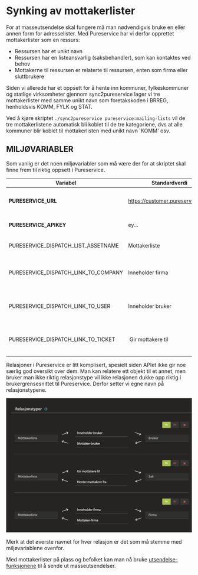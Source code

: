 # Synking av mottakerlister #

For at masseutsendelse skal fungere må man nødvendigvis bruke en eller annen form for adresselister. Med Pureservice har vi derfor opprettet mottakerlister som en ressurs:

- Ressursen har et unikt navn
- Ressursen har en listeansvarlig (saksbehandler), som kan kontaktes ved behov
- Mottakerne til ressursen er relaterte til ressursen, enten som firma eller sluttbrukere

Siden vi allerede har et oppsett for å hente inn kommuner, fylkeskommuner og statlige virksomheter gjennom sync2pureservice lager vi tre mottakerlister med samme unikt navn som foretakskoden i BRREG, henholdsvis KOMM, FYLK og STAT.

Ved å kjøre skriptet `./sync2pureservice pureservice:mailing-lists` vil de tre mottakerlistene automatisk bli koblet til de tre kategoriene, dvs at alle kommuner blir koblet til mottakerlisten med unikt navn 'KOMM' osv.

## MILJØVARIABLER ##

Som vanlig er det noen miljøvariabler som må være der for at skriptet skal finne frem til riktig oppsett i Pureservice.

| Variabel | Standardverdi | Beskrivelse |
| ----------- | ----------- | ----------- |
| **PURESERVICE_URL** | https://customer.pureservice.com | Base-adressen til Pureservice-instansen |
| **PURESERVICE_APIKEY** | ey... | API-nøkkel til Pureservice |
| PURESERVICE_DISPATCH_LIST_ASSETNAME | Mottakerliste | Navnet til ressurstypen i Pureservice |
| PURESERVICE_DISPATCH_LINK_TO_COMPANY | Inneholder firma | Navnet som brukes i relasjonen fra ressursen mot firma |
| PURESERVICE_DISPATCH_LINK_TO_USER | Inneholder bruker | Navnet som brukes i relasjonen fra ressursen mot bruker |
| PURESERVICE_DISPATCH_LINK_TO_TICKET | Gir mottakere til | Navnet som brukes i relasjonen fra ressursen mot sak |

Relasjoner i Pureservice er litt komplisert, spesielt siden APIet ikke gir noe særlig god oversikt over dem. Man kan relatere ett objekt til et annet, men bruker man ikke riktig relasjonstype vil ikke relasjonen dukke opp riktig i brukergrensesnittet til Pureservice. Derfor setter vi egne navn på relasjonstypene.

![Relasjoner for Mottakerliste-ressursen](Mottakerliste-relasjoner.png)

Merk at det øverste navnet for hver relasjon er det som må stemme med miljøvariablene ovenfor.

Med mottakerlister på plass og befolket kan man nå bruke [utsendelse-funksjonene](utsendelse.md) til å sende ut masseutsendelser.
